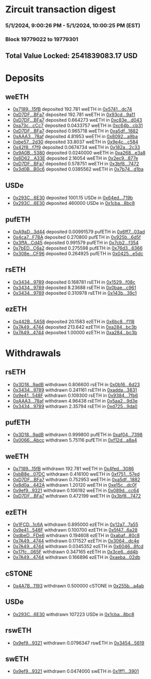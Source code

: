 # Zircuit transaction digest
### 5/1/2024, 9:00:26 PM - 5/1/2024, 10:00:25 PM (EST)
### Block 19779022 to 19779301

## Total Value Locked: 2541839083.17 USD

# Deposits
## weETH
- [0x7189...15fB](https://etherscan.io/address/0x71894f27A8Fa90a9eBD3Ace3eA251b78232b15fB) deposited 192.781 weETH in [0x5741...dc74](https://etherscan.io/tx/0x71894f27A8Fa90a9eBD3Ace3eA251b78232b15fB)
- [0xD7DF...BFa7](https://etherscan.io/address/0xD7DF7E085214743530afF339aFC420c7c720BFa7) deposited 192.781 weETH in [0x93cd...9a11](https://etherscan.io/tx/0xD7DF7E085214743530afF339aFC420c7c720BFa7)
- [0xD7DF...BFa7](https://etherscan.io/address/0xD7DF7E085214743530afF339aFC420c7c720BFa7) deposited 0.664273 weETH in [0xc83e...d043](https://etherscan.io/tx/0xD7DF7E085214743530afF339aFC420c7c720BFa7)
- [0xa73c...cCc7](https://etherscan.io/address/0xa73cbC7f3AaDe745DCa40365C7ba125D7424cCc7) deposited 0.0433757 weETH in [0xc64b...cb31](https://etherscan.io/tx/0xa73cbC7f3AaDe745DCa40365C7ba125D7424cCc7)
- [0xD7DF...BFa7](https://etherscan.io/address/0xD7DF7E085214743530afF339aFC420c7c720BFa7) deposited 0.965718 weETH in [0xa5df...1882](https://etherscan.io/tx/0xD7DF7E085214743530afF339aFC420c7c720BFa7)
- [0xAAA3...78af](https://etherscan.io/address/0xAAA3bFb53d5D5116FAeDc5Dd457531f8465f78af) deposited 4.81953 weETH in [0x8092...a9ba](https://etherscan.io/tx/0xAAA3bFb53d5D5116FAeDc5Dd457531f8465f78af)
- [0xbe57...2d30](https://etherscan.io/address/0xbe57d66C1B49745744A0De2cf8c857C7C7952d30) deposited 33.8037 weETH in [0x9e4c...c584](https://etherscan.io/tx/0xbe57d66C1B49745744A0De2cf8c857C7C7952d30)
- [0x42f8...f7f9](https://etherscan.io/address/0x42f86341105900a7259E127368ea5c3D6d01f7f9) deposited 0.0674734 weETH in [0x182a...2c33](https://etherscan.io/tx/0x42f86341105900a7259E127368ea5c3D6d01f7f9)
- [0x9A0B...5380](https://etherscan.io/address/0x9A0BaBe670D8dD56845DD14474ca0186870C5380) deposited 0.0240000 weETH in [0xa268...e3a8](https://etherscan.io/tx/0x9A0BaBe670D8dD56845DD14474ca0186870C5380)
- [0x6D62...A33E](https://etherscan.io/address/0x6D62Ce5045e90A9fBA284a75DC79bcEa8681A33E) deposited 2.16054 weETH in [0x2ec9...877e](https://etherscan.io/tx/0x6D62Ce5045e90A9fBA284a75DC79bcEa8681A33E)
- [0xD7DF...BFa7](https://etherscan.io/address/0xD7DF7E085214743530afF339aFC420c7c720BFa7) deposited 0.578751 weETH in [0x3bf8...7472](https://etherscan.io/tx/0xD7DF7E085214743530afF339aFC420c7c720BFa7)
- [0x3d0B...B0c6](https://etherscan.io/address/0x3d0BCD12C5C6189aEC8cE695c8b225FA0Db3B0c6) deposited 0.0385562 weETH in [0x7b74...d1ba](https://etherscan.io/tx/0x3d0BCD12C5C6189aEC8cE695c8b225FA0Db3B0c6)
## USDe
- [0x293C...6E30](https://etherscan.io/address/0x293C6937D8D82e05B01335F7B33FBA0c8e256E30) deposited 1001.15 USDe in [0x64ed...719b](https://etherscan.io/tx/0x293C6937D8D82e05B01335F7B33FBA0c8e256E30)
- [0x293C...6E30](https://etherscan.io/address/0x293C6937D8D82e05B01335F7B33FBA0c8e256E30) deposited 460000 USDe in [0x1cba...8bc8](https://etherscan.io/tx/0x293C6937D8D82e05B01335F7B33FBA0c8e256E30)
## pufETH
- [0xA9aD...3d44](https://etherscan.io/address/0xA9aD422a357b1E602b09916372523B3029123d44) deposited 0.00991579 pufETH in [0x6ff7...03ad](https://etherscan.io/tx/0xA9aD422a357b1E602b09916372523B3029123d44)
- [0x4ca7...F78A](https://etherscan.io/address/0x4ca70bE2eE83Bb174C35Cf588CF35fC38FD1F78A) deposited 0.270800 pufETH in [0x925b...6d5f](https://etherscan.io/tx/0x4ca70bE2eE83Bb174C35Cf588CF35fC38FD1F78A)
- [0x3ffA...Cd45](https://etherscan.io/address/0x3ffAFe657A681B9CC5a9eAEc54dEde7f030aCd45) deposited 0.991579 pufETH in [0x7cb2...f354](https://etherscan.io/tx/0x3ffAFe657A681B9CC5a9eAEc54dEde7f030aCd45)
- [0x7bED...C6a2](https://etherscan.io/address/0x7bED6B8618fb078bE33ff147cF639B546315C6a2) deposited 0.275598 pufETH in [0x76d3...6366](https://etherscan.io/tx/0x7bED6B8618fb078bE33ff147cF639B546315C6a2)
- [0x308e...CF96](https://etherscan.io/address/0x308e9DCE27CD3a7B45b08ee9fE2dD5D3a27CCF96) deposited 0.264925 pufETH in [0x0425...e5dc](https://etherscan.io/tx/0x308e9DCE27CD3a7B45b08ee9fE2dD5D3a27CCF96)
## rsETH
- [0x3434...9789](https://etherscan.io/address/0x34349c5569e7B846c3558961552D2202760A9789) deposited 0.168781 rsETH in [0x1529...f08c](https://etherscan.io/tx/0x34349c5569e7B846c3558961552D2202760A9789)
- [0x3434...9789](https://etherscan.io/address/0x34349c5569e7B846c3558961552D2202760A9789) deposited 8.23688 rsETH in [0x0bae...c961](https://etherscan.io/tx/0x34349c5569e7B846c3558961552D2202760A9789)
- [0x3434...9789](https://etherscan.io/address/0x34349c5569e7B846c3558961552D2202760A9789) deposited 0.310978 rsETH in [0x143b...39c1](https://etherscan.io/tx/0x34349c5569e7B846c3558961552D2202760A9789)
## ezETH
- [0x442B...5A58](https://etherscan.io/address/0x442B797D8AaC508bc79Fd8210d5331C5a2555A58) deposited 20.1583 ezETH in [0x6bc8...f118](https://etherscan.io/tx/0x442B797D8AaC508bc79Fd8210d5331C5a2555A58)
- [0x7A49...4744](https://etherscan.io/address/0x7A493Be5c2ce014cD049Bf178a1ac0Db1B434744) deposited 213.642 ezETH in [0xa284...bc3b](https://etherscan.io/tx/0x7A493Be5c2ce014cD049Bf178a1ac0Db1B434744)
- [0x7A49...4744](https://etherscan.io/address/0x7A493Be5c2ce014cD049Bf178a1ac0Db1B434744) deposited 1.00000 ezETH in [0xa284...bc3b](https://etherscan.io/tx/0x7A493Be5c2ce014cD049Bf178a1ac0Db1B434744)
# Withdrawals
## rsETH
- [0x3D18...9adB](https://etherscan.io/address/0x3D1846ea60001A3Bc21438d76f3958422fe89adB) withdrawn 0.806600 rsETH in [0x0b16...6d23](https://etherscan.io/tx/0x3D1846ea60001A3Bc21438d76f3958422fe89adB)
- [0x3434...9789](https://etherscan.io/address/0x34349c5569e7B846c3558961552D2202760A9789) withdrawn 0.241161 rsETH in [0xadda...3831](https://etherscan.io/tx/0x34349c5569e7B846c3558961552D2202760A9789)
- [0x9e41...548F](https://etherscan.io/address/0x9e416FB5A2C84b0fD2a317A939539F2535E5548F) withdrawn 0.109300 rsETH in [0x9384...7fb6](https://etherscan.io/tx/0x9e416FB5A2C84b0fD2a317A939539F2535E5548F)
- [0xAAA3...78af](https://etherscan.io/address/0xAAA3bFb53d5D5116FAeDc5Dd457531f8465f78af) withdrawn 4.96438 rsETH in [0x5aa2...9d3e](https://etherscan.io/tx/0xAAA3bFb53d5D5116FAeDc5Dd457531f8465f78af)
- [0x3434...9789](https://etherscan.io/address/0x34349c5569e7B846c3558961552D2202760A9789) withdrawn 2.35794 rsETH in [0xd725...9da0](https://etherscan.io/tx/0x34349c5569e7B846c3558961552D2202760A9789)
## pufETH
- [0x3D18...9adB](https://etherscan.io/address/0x3D1846ea60001A3Bc21438d76f3958422fe89adB) withdrawn 0.999800 pufETH in [0xaf04...7398](https://etherscan.io/tx/0x3D1846ea60001A3Bc21438d76f3958422fe89adB)
- [0x0066...Abcc](https://etherscan.io/address/0x006616Fb184C4A079c2cb16eA900F91Fce24Abcc) withdrawn 5.75116 pufETH in [0xf12d...a8a4](https://etherscan.io/tx/0x006616Fb184C4A079c2cb16eA900F91Fce24Abcc)
## weETH
- [0x7189...15fB](https://etherscan.io/address/0x71894f27A8Fa90a9eBD3Ace3eA251b78232b15fB) withdrawn 192.781 weETH in [0x4fed...3086](https://etherscan.io/tx/0x71894f27A8Fa90a9eBD3Ace3eA251b78232b15fB)
- [0xbB8e...07DC](https://etherscan.io/address/0xbB8eab8dA7792cf59AD2c053d6b49B4636a507DC) withdrawn 0.416100 weETH in [0xf751...57ed](https://etherscan.io/tx/0xbB8eab8dA7792cf59AD2c053d6b49B4636a507DC)
- [0xD7DF...BFa7](https://etherscan.io/address/0xD7DF7E085214743530afF339aFC420c7c720BFa7) withdrawn 0.752953 weETH in [0xa5df...1882](https://etherscan.io/tx/0xD7DF7E085214743530afF339aFC420c7c720BFa7)
- [0x8d0a...442A](https://etherscan.io/address/0x8d0a7b23Eafd467f0345C2c73a123cdfA981442A) withdrawn 1.20120 weETH in [0xe15c...dc0f](https://etherscan.io/tx/0x8d0a7b23Eafd467f0345C2c73a123cdfA981442A)
- [0x9ef9...9321](https://etherscan.io/address/0x9ef93D88bf1d6Df96aB2a47F3C5b609C6B0e9321) withdrawn 0.106192 weETH in [0x089d...cc64](https://etherscan.io/tx/0x9ef93D88bf1d6Df96aB2a47F3C5b609C6B0e9321)
- [0xD7DF...BFa7](https://etherscan.io/address/0xD7DF7E085214743530afF339aFC420c7c720BFa7) withdrawn 0.472199 weETH in [0x3bf8...7472](https://etherscan.io/tx/0xD7DF7E085214743530afF339aFC420c7c720BFa7)
## ezETH
- [0x1FCD...1c6A](https://etherscan.io/address/0x1FCD52EC0a41d35817095fBf7E538da9Fec11c6A) withdrawn 0.895000 ezETH in [0x12a7...7a55](https://etherscan.io/tx/0x1FCD52EC0a41d35817095fBf7E538da9Fec11c6A)
- [0x9e41...548F](https://etherscan.io/address/0x9e416FB5A2C84b0fD2a317A939539F2535E5548F) withdrawn 0.100700 ezETH in [0x5f47...6a28](https://etherscan.io/tx/0x9e416FB5A2C84b0fD2a317A939539F2535E5548F)
- [0xdbeD...FDe6](https://etherscan.io/address/0xdbeDA8a51949D7a3Eb0dE248dCF105D26250FDe6) withdrawn 0.194608 ezETH in [0xabaf...80c8](https://etherscan.io/tx/0xdbeDA8a51949D7a3Eb0dE248dCF105D26250FDe6)
- [0x7A49...4744](https://etherscan.io/address/0x7A493Be5c2ce014cD049Bf178a1ac0Db1B434744) withdrawn 0.171527 ezETH in [0x3064...dc4e](https://etherscan.io/tx/0x7A493Be5c2ce014cD049Bf178a1ac0Db1B434744)
- [0x7A49...4744](https://etherscan.io/address/0x7A493Be5c2ce014cD049Bf178a1ac0Db1B434744) withdrawn 0.0345352 ezETH in [0x6046...8fcd](https://etherscan.io/tx/0x7A493Be5c2ce014cD049Bf178a1ac0Db1B434744)
- [0x17fc...065F](https://etherscan.io/address/0x17fc3EF3B671A2470D03F76BFeC74B777D87065F) withdrawn 0.347165 ezETH in [0x3ce6...dd4b](https://etherscan.io/tx/0x17fc3EF3B671A2470D03F76BFeC74B777D87065F)
- [0x7A49...4744](https://etherscan.io/address/0x7A493Be5c2ce014cD049Bf178a1ac0Db1B434744) withdrawn 0.166896 ezETH in [0xaeba...02db](https://etherscan.io/tx/0x7A493Be5c2ce014cD049Bf178a1ac0Db1B434744)
## cSTONE
- [0x4A7B...1193](https://etherscan.io/address/0x4A7B6032AACabAa953E0cE9C4753321a635a1193) withdrawn 0.500000 cSTONE in [0x255b...a4ab](https://etherscan.io/tx/0x4A7B6032AACabAa953E0cE9C4753321a635a1193)
## USDe
- [0x293C...6E30](https://etherscan.io/address/0x293C6937D8D82e05B01335F7B33FBA0c8e256E30) withdrawn 107223 USDe in [0x1cba...8bc8](https://etherscan.io/tx/0x293C6937D8D82e05B01335F7B33FBA0c8e256E30)
## rswETH
- [0x9ef9...9321](https://etherscan.io/address/0x9ef93D88bf1d6Df96aB2a47F3C5b609C6B0e9321) withdrawn 0.0796347 rswETH in [0x3454...5619](https://etherscan.io/tx/0x9ef93D88bf1d6Df96aB2a47F3C5b609C6B0e9321)
## swETH
- [0x9ef9...9321](https://etherscan.io/address/0x9ef93D88bf1d6Df96aB2a47F3C5b609C6B0e9321) withdrawn 0.0474000 swETH in [0x1ff1...3901](https://etherscan.io/tx/0x9ef93D88bf1d6Df96aB2a47F3C5b609C6B0e9321)
